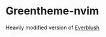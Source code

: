 # Greentheme-nvim
Heavily modified version of [Everblush](https://github.com/Everblush/everblush.vim)
